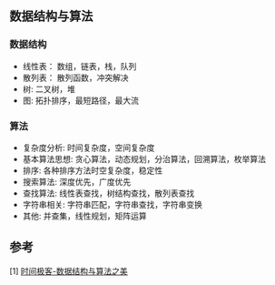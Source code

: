 ## 数据结构与算法

### 数据结构
- 线性表： 数组，链表，栈，队列  
- 散列表： 散列函数，冲突解决  
- 树: 二叉树，堆  
- 图: 拓扑排序，最短路径，最大流

### 算法
- 复杂度分析: 时间复杂度，空间复杂度  
- 基本算法思想: 贪心算法，动态规划，分治算法，回溯算法，枚举算法  
- 排序: 各种排序方法时空复杂度，稳定性  
- 搜索算法: 深度优先，广度优先  
- 查找算法: 线性表查找，树结构查找，散列表查找  
- 字符串相关: 字符串匹配，字符串查找，字符串变换  
- 其他: 并查集，线性规划，矩阵运算

## 参考
[1] [时间极客-数据结构与算法之美](https://time.geekbang.org/column/intro/100017301)